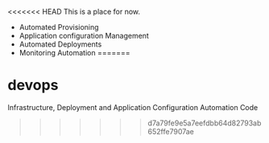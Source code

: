 <<<<<<< HEAD
This is a place for now.
- Automated Provisioning
- Application configuration Management
- Automated Deployments
- Monitoring Automation
=======
# devops
Infrastructure, Deployment and Application Configuration Automation Code
>>>>>>> d7a79fe9e5a7eefdbb64d82793ab652ffe7907ae

